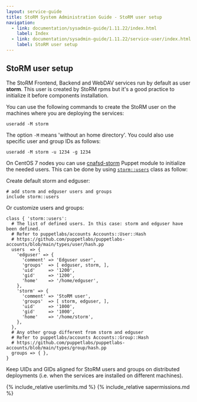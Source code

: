 ```yaml
---
layout: service-guide
title: StoRM System Administration Guide - StoRM user setup
navigation:
  - link: documentation/sysadmin-guide/1.11.22/index.html
    label: Index
  - link: documentation/sysadmin-guide/1.11.22/service-user/index.html
    label: StoRM user setup
---
```


## StoRM user setup <a name="serviceuser">&nbsp;</a>

The StoRM Frontend, Backend and WebDAV services run by default as user **storm**.
This user is created by StoRM rpms but it's a good practice to initialize it
before components installation.

You can use the following commands to create the StoRM user on the machines
where you are deploying the services:

```shell
useradd -M storm
```

The option ```-M``` means 'without an home directory'.
You could also use specific user and group IDs as follows:

```shell
useradd -M storm -u 1234 -g 1234
```

On CentOS 7 nodes you can use [cnafsd-storm][storm-puppet-module] Puppet module to initialize
the needed users. This can be done by using [```storm::users```][storm-users] class as follow:

Create default storm and edguser:

```puppet
# add storm and edguser users and groups
include storm::users
```

Or customize users and groups:

```puppet
class { 'storm::users':
  # The list of defined users. In this case: storm and edguser have been defined.
  # Refer to puppetlabs/accounts Accounts::User::Hash
  # https://github.com/puppetlabs/puppetlabs-accounts/blob/main/types/user/hash.pp
  users  => {
    'edguser' => {
      'comment' => 'Edguser user',
      'groups'  => [ edguser, storm, ],
      'uid'     => '1200',
      'gid'     => '1200',
      'home'    => '/home/edguser',
    },
    'storm' => {
      'comment' => 'StoRM user',
      'groups'  => [ storm, edguser, ],
      'uid'     => '1000',
      'gid'     => '1000',
      'home'    => '/home/storm',
    },
  },
  # Any other group different from storm and edguser
  # Refer to puppetlabs/accounts Accounts::Group::Hash
  # https://github.com/puppetlabs/puppetlabs-accounts/blob/main/types/group/hash.pp
  groups => { },
}
```

Keep UIDs and GIDs aligned for StoRM users and groups on distributed deployments (i.e. when the services are installed on different machines).


{% include_relative userlimits.md %}
{% include_relative sapermissions.md %}


[storm-puppet-module]: https://forge.puppet.com/cnafsd/storm
[storm-users]: https://italiangrid.github.io/storm-puppet-module/puppet_classes/storm_3A_3Ausers.html